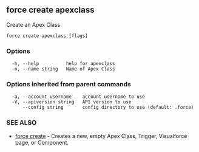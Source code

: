 ## force create apexclass

Create an Apex Class

```
force create apexclass [flags]
```

### Options

```
  -h, --help          help for apexclass
  -n, --name string   Name of Apex Class
```

### Options inherited from parent commands

```
  -a, --account username    account username to use
  -V, --apiversion string   API version to use
      --config string       config directory to use (default: .force)
```

### SEE ALSO

* [force create](force_create.md)	 - Creates a new, empty Apex Class, Trigger, Visualforce page, or Component.

